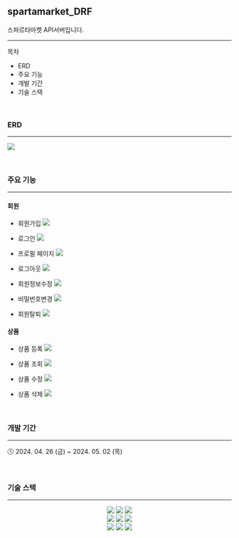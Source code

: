 ## spartamarket_DRF
스파르타마켓 API서버입니다.

---

목차
- ERD
- 주요 기능
- 개발 기간
- 기술 스택

<br>

### ERD
---
![](https://velog.velcdn.com/images/xogns3725/post/963976ca-3b14-42d5-805f-909b82b85791/image.png)

<br>

### 주요 기능
---

#### 회원

- 회원가입
![](https://velog.velcdn.com/images/xogns3725/post/04513c7a-b792-4170-b56b-282cf3ac701f/image.png)

- 로그인
![](https://velog.velcdn.com/images/xogns3725/post/a7bbc69c-a1be-41a5-89b9-aa11e2b9803b/image.png)

- 프로필 페이지
![](https://velog.velcdn.com/images/xogns3725/post/ceb0b869-8eb0-418e-b68d-4561162e9706/image.png)

- 로그아웃
![](https://velog.velcdn.com/images/xogns3725/post/1b41efc3-fcd8-4329-ad39-81f6bfeea727/image.png)

- 회원정보수정
![](https://velog.velcdn.com/images/xogns3725/post/9ca1df7d-df8e-4ca1-89f3-8a63678bac77/image.png)

- 비밀번호변경
![](https://velog.velcdn.com/images/xogns3725/post/20b4b03f-1db1-4329-8bf8-be7be0c112c3/image.png)

- 회원탈퇴
![](https://velog.velcdn.com/images/xogns3725/post/e0417b11-a7e7-480d-b795-cf8bbb3083f4/image.png)

#### 상품

- 상품 등록
![](https://velog.velcdn.com/images/xogns3725/post/de39af6b-569c-4f6a-8520-9b9c4bd42590/image.png)

- 상품 조회
![](https://velog.velcdn.com/images/xogns3725/post/25656fa2-57f5-4b24-ac7d-fbc6a9742020/image.png)

- 상품 수정
![](https://velog.velcdn.com/images/xogns3725/post/4f5b89d7-6460-429d-a604-1a72788b53d8/image.png)

- 상품 삭제
![](https://velog.velcdn.com/images/xogns3725/post/cf849205-8307-473b-ac34-88eb34119caa/image.png)

<br>

### 개발 기간
---
🕓 2024. 04. 26 (금) ~ 2024. 05. 02 (목)

<br>

### 기술 스택
---
<div align="center">
<img src="https://img.shields.io/badge/python-3776AB?style=for-the-badge&logo=python&logoColor=white">
<img src="https://img.shields.io/badge/diagrams-F08705?style=for-the-badge&logo=diagrams.net&logoColor=white">
<img src="https://img.shields.io/badge/django-092E20.svg?&style=for-the-badge&logo=django&logoColor=white">
<br>
<img src="https://img.shields.io/badge/postman-FF6C37.svg?&style=for-the-badge&logo=postman&logoColor=white">
<img src="https://img.shields.io/badge/git-F05032?style=for-the-badge&logo=git&logoColor=white">
<img src="https://img.shields.io/badge/github-181717?style=for-the-badge&logo=github&logoColor=white">
<br>
<img src="https://img.shields.io/badge/Slack-4A154B?style=for-the-badge&logo=Slack&logoColor=white">
<img src="https://img.shields.io/badge/notion-000000?style=for-the-badge&logo=notion&logoColor=white">
<img src="https://img.shields.io/badge/google-sheets-34A853?style=for-the-badge&logo=google-sheets&logoColor=white">
</div>